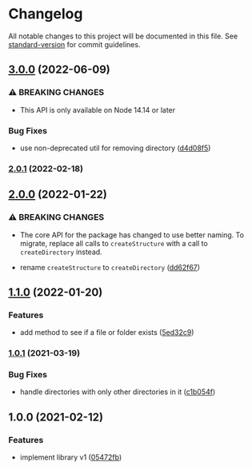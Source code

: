 # Changelog

All notable changes to this project will be documented in this file. See [standard-version](https://github.com/conventional-changelog/standard-version) for commit guidelines.

## [3.0.0](https://github.com/alexlafroscia/file-fixture-factory/compare/v2.0.1...v3.0.0) (2022-06-09)

### ⚠ BREAKING CHANGES

- This API is only available on Node 14.14 or later

### Bug Fixes

- use non-deprecated util for removing directory ([d4d08f5](https://github.com/alexlafroscia/file-fixture-factory/commit/d4d08f52ba0d4d1d16eef1b04ab61ef7e0d6469d))

### [2.0.1](https://github.com/alexlafroscia/file-fixture-factory/compare/v2.0.0...v2.0.1) (2022-02-18)

## [2.0.0](https://github.com/alexlafroscia/ripgrep-js/compare/v1.1.0...v2.0.0) (2022-01-22)

### ⚠ BREAKING CHANGES

- The core API for the package has changed to use better naming. To migrate, replace all calls to `createStructure` with a call to `createDirectory` instead.

- rename `createStructure` to `createDirectory` ([dd62f67](https://github.com/alexlafroscia/ripgrep-js/commit/dd62f67ca6bd631928a460b00621a0e072986edb))

## [1.1.0](https://github.com/alexlafroscia/ripgrep-js/compare/v1.0.1...v1.1.0) (2022-01-20)

### Features

- add method to see if a file or folder exists ([5ed32c9](https://github.com/alexlafroscia/ripgrep-js/commit/5ed32c983e89a1ea6bb34b7779e9d17e17f84087))

### [1.0.1](https://github.com/alexlafroscia/ripgrep-js/compare/v1.0.0...v1.0.1) (2021-03-19)

### Bug Fixes

- handle directories with only other directories in it ([c1b054f](https://github.com/alexlafroscia/ripgrep-js/commit/c1b054fa99a46d7501f1745e821689f10bd62518))

## 1.0.0 (2021-02-12)

### Features

- implement library v1 ([05472fb](https://github.com/alexlafroscia/ripgrep-js/commit/05472fb8a176a132d10fd7f8b76502e105060da7))
